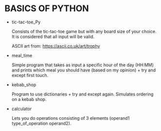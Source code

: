 # BASICS OF PYTHON

- tic-tac-toe_Py
  
  Consists of the tic-tac-toe game but with any board size of your choice. It is considered that all input will be valid.

  ASCII art from: https://ascii.co.uk/art/trophy

- meal_time
  
  Simple program that takes as input a specific hour of the day (HH:MM) and prints which meal you should have (based on my opinion) + try and except first touch.

- kebab_shop

  Program to use dictionaries + try and except again. Simulates ordering on a kebab shop.

- calculator

  Lets you do operations consisting of 3 elements (operand1 type_of_operation operand2).
